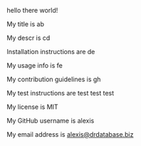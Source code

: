 hello there world!
  
My title is ab
  
My descr is cd
  
Installation instructions are de
  
My usage info is fe
  
My contribution guidelines is gh 
  
My test instructions are test test test
  
My license is MIT 
  
My GitHub username is alexis
  
My email address is alexis@drdatabase.biz 
  
  
  
